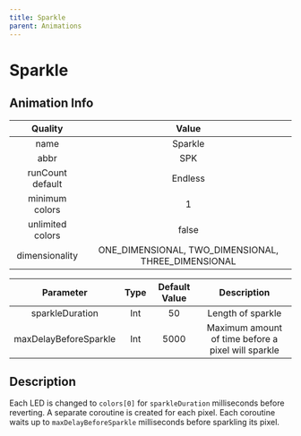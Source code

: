 ```yaml
---
title: Sparkle
parent: Animations
---
```


<!-- THIS FILE IS AUTOMATICALLY GENERATED -->
<!-- MAKE CHANGES TO THE AnimationInfo INSTANCE ASSOCIATED WITH THIS ANIMATION -->

# Sparkle

## Animation Info

|Quality|Value|
|:-:|:-:|
|name|Sparkle|
|abbr|SPK|
|runCount default|Endless|
|minimum colors|1|
|unlimited colors|false|
|dimensionality|ONE_DIMENSIONAL, TWO_DIMENSIONAL, THREE_DIMENSIONAL|

|Parameter|Type|Default Value|Description|
|:-:|:-:|:-:|:-:|
|sparkleDuration|Int|50|Length of sparkle|
|maxDelayBeforeSparkle|Int|5000|Maximum amount of time before a pixel will sparkle|

## Description
Each LED is changed to `colors[0]` for `sparkleDuration` milliseconds before reverting.
A separate coroutine is created for each pixel.
Each coroutine waits up to `maxDelayBeforeSparkle` milliseconds before sparkling its pixel.


